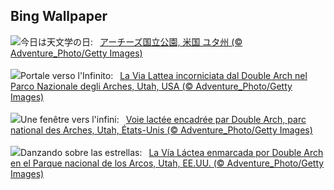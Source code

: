 ## Bing Wallpaper
![](https://www.bing.com/th?id=OHR.ArchesGalaxy_JA-JP7174638960_UHD.jpg&w=1000)今日は天文学の日:&nbsp;&ensp;[アーチーズ国立公園, 米国 ユタ州 (© Adventure_Photo/Getty Images)](https://www.bing.com/th?id=OHR.ArchesGalaxy_JA-JP7174638960_UHD.jpg)
<br><br/>
![](https://www.bing.com/th?id=OHR.ArchesGalaxy_IT-IT2041220241_UHD.jpg&w=1000)Portale verso l'Infinito:&nbsp;&ensp;[La Via Lattea incorniciata dal Double Arch nel Parco Nazionale degli Arches, Utah, USA (© Adventure_Photo/Getty Images)](https://www.bing.com/th?id=OHR.ArchesGalaxy_IT-IT2041220241_UHD.jpg)
<br><br/>
![](https://www.bing.com/th?id=OHR.ArchesGalaxy_FR-FR2194406698_UHD.jpg&w=1000)Une fenêtre vers l'infini:&nbsp;&ensp;[Voie lactée encadrée par Double Arch, parc national des Arches, Utah, États-Unis (© Adventure_Photo/Getty Images)](https://www.bing.com/th?id=OHR.ArchesGalaxy_FR-FR2194406698_UHD.jpg)
<br><br/>
![](https://www.bing.com/th?id=OHR.ArchesGalaxy_ES-ES4610522421_UHD.jpg&w=1000)Danzando sobre las estrellas:&nbsp;&ensp;[La Vía Láctea enmarcada por Double Arch en el Parque nacional de los Arcos, Utah, EE.UU. (© Adventure_Photo/Getty Images)](https://www.bing.com/th?id=OHR.ArchesGalaxy_ES-ES4610522421_UHD.jpg)
<br><br/>
